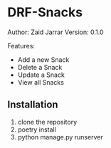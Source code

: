 # DRF-Snacks

Author: Zaid Jarrar
Version: 0.1.0

Features:
- Add a new Snack
- Delete a Snack
- Update a Snack
- View all Snacks


## Installation


1. clone the repository
2. poetry install 
3. python manage.py runserver

